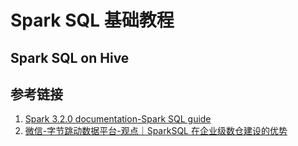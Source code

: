 # Spark SQL 基础教程


## Spark SQL on Hive



## 参考链接
1. [Spark 3.2.0 documentation-Spark SQL guide](https://spark.apache.org/docs/3.2.0/sql-programming-guide.html)
2. [微信-字节跳动数据平台-观点｜SparkSQL 在企业级数仓建设的优势](https://mp.weixin.qq.com/s/CLr6KfdzKhtfaT89NHv_8g)
